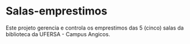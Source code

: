# Salas-emprestimos

Este projeto gerencia e controla os emprestimos das 5 (cinco) salas da biblioteca da UFERSA - Campus Angicos.
